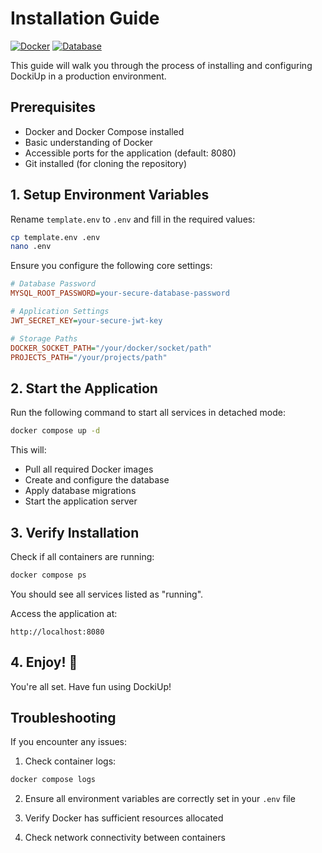 # Installation Guide

[![Docker](https://img.shields.io/badge/docker-required-blue.svg)](https://www.docker.com/)
[![Database](https://img.shields.io/badge/database-MySQL-orange.svg)](https://www.mysql.com/)

This guide will walk you through the process of installing and configuring DockiUp in a production environment.

## Prerequisites

- Docker and Docker Compose installed
- Basic understanding of Docker
- Accessible ports for the application (default: 8080)
- Git installed (for cloning the repository)

## 1. Setup Environment Variables

Rename `template.env` to `.env` and fill in the required values:

```bash
cp template.env .env
nano .env
```

Ensure you configure the following core settings:

```ini
# Database Password
MYSQL_ROOT_PASSWORD=your-secure-database-password

# Application Settings
JWT_SECRET_KEY=your-secure-jwt-key

# Storage Paths
DOCKER_SOCKET_PATH="/your/docker/socket/path"
PROJECTS_PATH="/your/projects/path"
```

## 2. Start the Application

Run the following command to start all services in detached mode:

```sh
docker compose up -d
```

This will:
- Pull all required Docker images
- Create and configure the database
- Apply database migrations
- Start the application server

## 3. Verify Installation

Check if all containers are running:

```bash
docker compose ps
```

You should see all services listed as "running".

Access the application at:
```
http://localhost:8080
```

## 4. Enjoy! 🎉

You're all set. Have fun using DockiUp!

## Troubleshooting

If you encounter any issues:

1. Check container logs:
```bash
docker compose logs
```

2. Ensure all environment variables are correctly set in your `.env` file

3. Verify Docker has sufficient resources allocated

4. Check network connectivity between containers
